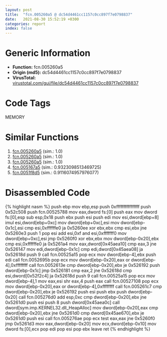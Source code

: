 ```yaml
---
layout: post
title:  "fcn.005260a5 @ dc54d4461cc1157c0cc897f7e0798837"
date:   2021-08-30 15:52:19 +0300
categories: report
index: false
---
```


# Generic Information
- **Function:** fcn.005260a5
- **Origin (md5):** dc54d4461cc1157c0cc897f7e0798837
- **VirusTotal:** [virustotal.com/gui/file/dc54d4461cc1157c0cc897f7e0798837][virustotal_ref]

# Code Tags
<span class="tag" id="MEMORY">MEMORY</span>


# Similar Functions

1. [fcn.005260a5][similar_1_ref] (sim.: 1.0)
2. [fcn.005260a5][similar_2_ref] (sim.: 1.0)
3. [fcn.005260a5][similar_3_ref] (sim.: 1.0)
4. [fcn.005167a5][similar_4_ref] (sim.: 0.9323098513469725)
5. [fcn.0051f8d5][similar_5_ref] (sim.: 0.9116074957976077)


# Disassembled Code

{% highlight nasm %}
push ebp
mov ebp,esp
push 0xffffffffffffffff
push 0x52c508
push fcn.00525788
mov eax,dword fs:[0]
push eax
mov dword fs:[0],esp
sub esp,0x18
push ebx
push esi
push edi
mov esi,dword[ebp+8]
imul esi,dword[ebp+0xc]
mov dword[ebp+0xc],esi
mov dword[ebp-0x1c],esi
cmp esi,0xffffffe0
ja 0x5260ee
xor ebx,ebx
cmp esi,ebx
jne 0x5260e3
push 1
pop esi
add esi,0xf
and esi,0xfffffff0
mov dword[ebp+0xc],esi
jmp 0x5260f0
xor ebx,ebx
mov dword[ebp-0x20],ebx
cmp esi,0xffffffe0
ja 0x5261a4
mov eax,dword[0x45aea10]
cmp eax,3
jne 0x526147
mov edi,dword[ebp-0x1c]
cmp edi,dword[0x45aea08]
ja 0x52618d
push 9
call fcn.00525a15
pop ecx
mov dword[ebp-4],ebx
push edi
call fcn.0052695b
pop ecx
mov dword[ebp-0x20],eax
or dword[ebp-4],0xffffffff
call fcn.0052613e
cmp dword[ebp-0x20],ebx
je 0x526192
push dword[ebp-0x1c]
jmp 0x526181
cmp eax,2
jne 0x52618d
cmp esi,dword[0x52f2c4]
ja 0x52618d
push 9
call fcn.00525a15
pop ecx
mov dword[ebp-4],1
mov eax,esi
shr eax,4
push eax
call fcn.00527108
pop ecx
mov dword[ebp-0x20],eax
or dword[ebp-4],0xffffffff
call fcn.005261c7
cmp dword[ebp-0x20],ebx
je 0x526192
push esi
push ebx
push dword[ebp-0x20]
call fcn.005276d0
add esp,0xc
cmp dword[ebp-0x20],ebx
jne 0x5261d0
push esi
push 8
push dword[0x45aea0c]
call dword[sym.imp.KERNEL32.dll_HeapAlloc]
mov dword[ebp-0x20],eax
cmp dword[ebp-0x20],ebx
jne 0x5261d0
cmp dword[0x45ae670],ebx
je 0x5261d0
push esi
call fcn.005276ae
pop ecx
test eax,eax
jne 0x5260f0
jmp 0x5261d3
mov eax,dword[ebp-0x20]
mov ecx,dword[ebp-0x10]
mov dword fs:[0],ecx
pop edi
pop esi
pop ebx
leave 
ret 
{% endhighlight %}


[similar_1_ref]: /report/fcn.005260a5@63e73b058f7f8d2def7d30a3802c3408
[similar_2_ref]: /report/fcn.005260a5@0badfb4d6d6a20c5575c67a0335adf26
[similar_3_ref]: /report/fcn.005260a5@899b53af173c4215df56bb7ae747cad7
[similar_4_ref]: /report/fcn.005167a5@3c34f316ae659be601887de3fc681ce5
[similar_5_ref]: /report/fcn.0051f8d5@cc49f2546fb252f16a4d5a9a02301eb1
[virustotal_ref]: https://www.virustotal.com/gui/file/dc54d4461cc1157c0cc897f7e0798837